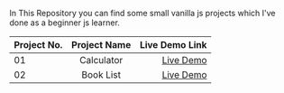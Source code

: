 In This Repository you can find some small vanilla js projects which I've done as a beginner js learner.


| Project No.| Project Name | Live Demo Link |
| :---         |     :---:      |          ---: |
| 01     |        Calculator     | [Live Demo](https://rifatibn-calculator.netlify.app/)   |
| 02     |        Book List    | [Live Demo](https://rifatibn-book-list.netlify.app/)   |

